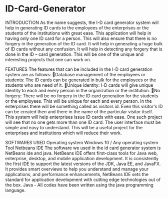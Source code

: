 # ID-Card-Generator
INTRODUCTION 
 As the name suggests, the I-D card generator system will help in 
generating ID cards to the employees of the enterprises or the students of the 
institutions with great ease. This application will help in having only one ID 
card for a person. This will also ensure that there is no forgery in the generation 
of the ID card. It will help in generating a huge bulk of ID cards without any 
confusion. It will help in detecting any forgery that is done in the ID – card 
generation. This will be one of the unique and interesting projects that one can 
work on.

FEATURES 
 The features that can be included in the I-D card generation system are as 
follows: 
Database management of the employees or students: 
 The ID cards can be generated in bulk for the employees or the 
students who are need of it. 
Unique identity: 
 I-D cards will give unique identity to each and every person in the 
organization or the institution. 
No forgery: 
 There will be no forgery in the ID card generation for the students or 
the employees. This will be unique for each and every person. 
 In the enterprises there will be something called as visitors id. Even this 
visitor's ID can be created then and there in the name of the particular visitor 
itself. This system will help enterprises issue ID cards with ease. One such 
project will see that no one gets more than one ID card. The user interface must 
be simple and easy to understand. This will be a useful project for the 
enterprises and institutions which will reduce their work.

SOFTWARES USED 
Operating system 
 Windows 10 / Any operating system 
Tool 
 Netbeans IDE 
 The software we used in the  id card generator system is NetBeans ide and 
java. NetBeans IDE offers first-class tools for Java web, enterprise, desktop, 
and mobile application development. It is consistently the first IDE to support 
the latest versions of the JDK, Java EE, and JavaFX. It provides smart 
overviews to help you understand and manage your applications, and performance enhancements, NetBeans IDE sets the 
standard for application development with cutting edge technologies out of the 
box. 
 Java - All codes have been written using the java programming language. 
